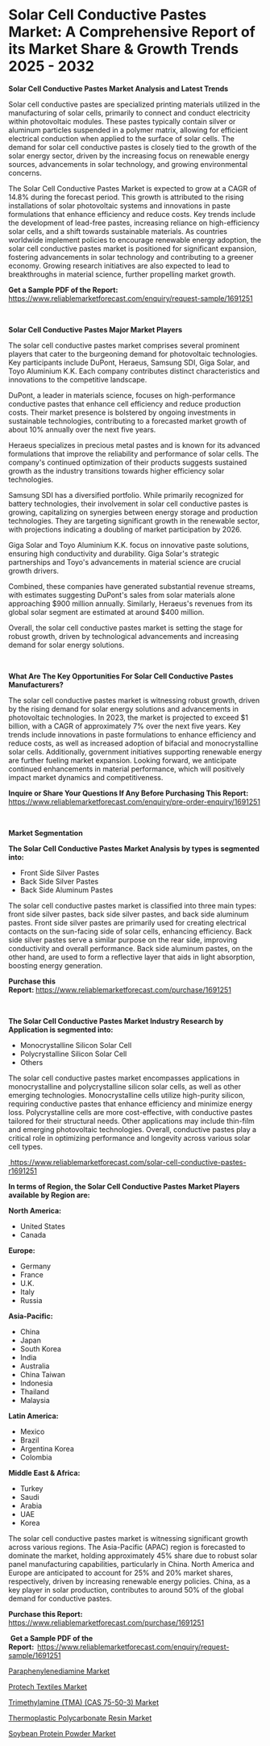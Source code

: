 <p><h1>Solar Cell Conductive Pastes Market: A Comprehensive Report of its Market Share & Growth Trends 2025 - 2032</h1></p><p><strong>Solar Cell Conductive Pastes Market Analysis and Latest Trends</strong></p>
<p><p>Solar cell conductive pastes are specialized printing materials utilized in the manufacturing of solar cells, primarily to connect and conduct electricity within photovoltaic modules. These pastes typically contain silver or aluminum particles suspended in a polymer matrix, allowing for efficient electrical conduction when applied to the surface of solar cells. The demand for solar cell conductive pastes is closely tied to the growth of the solar energy sector, driven by the increasing focus on renewable energy sources, advancements in solar technology, and growing environmental concerns.</p><p>The Solar Cell Conductive Pastes Market is expected to grow at a CAGR of 14.8% during the forecast period. This growth is attributed to the rising installations of solar photovoltaic systems and innovations in paste formulations that enhance efficiency and reduce costs. Key trends include the development of lead-free pastes, increasing reliance on high-efficiency solar cells, and a shift towards sustainable materials. As countries worldwide implement policies to encourage renewable energy adoption, the solar cell conductive pastes market is positioned for significant expansion, fostering advancements in solar technology and contributing to a greener economy. Growing research initiatives are also expected to lead to breakthroughs in material science, further propelling market growth.</p></p>
<p><strong>Get a Sample PDF of the Report:&nbsp;</strong> <a href="https://www.reliablemarketforecast.com/enquiry/request-sample/1691251?utm_campaign=1144&utm_medium=2&utm_source=Github&utm_content=ia&utm_term=26032025&utm_id=solar-cell-conductive-pastes">https://www.reliablemarketforecast.com/enquiry/request-sample/1691251</a></p>
<p>&nbsp;</p>
<p><strong>Solar Cell Conductive Pastes Major Market Players</strong></p>
<p><p>The solar cell conductive pastes market comprises several prominent players that cater to the burgeoning demand for photovoltaic technologies. Key participants include DuPont, Heraeus, Samsung SDI, Giga Solar, and Toyo Aluminium K.K. Each company contributes distinct characteristics and innovations to the competitive landscape.</p><p>DuPont, a leader in materials science, focuses on high-performance conductive pastes that enhance cell efficiency and reduce production costs. Their market presence is bolstered by ongoing investments in sustainable technologies, contributing to a forecasted market growth of about 10% annually over the next five years.</p><p>Heraeus specializes in precious metal pastes and is known for its advanced formulations that improve the reliability and performance of solar cells. The company's continued optimization of their products suggests sustained growth as the industry transitions towards higher efficiency solar technologies.</p><p>Samsung SDI has a diversified portfolio. While primarily recognized for battery technologies, their involvement in solar cell conductive pastes is growing, capitalizing on synergies between energy storage and production technologies. They are targeting significant growth in the renewable sector, with projections indicating a doubling of market participation by 2026.</p><p>Giga Solar and Toyo Aluminium K.K. focus on innovative paste solutions, ensuring high conductivity and durability. Giga Solar's strategic partnerships and Toyo's advancements in material science are crucial growth drivers.</p><p>Combined, these companies have generated substantial revenue streams, with estimates suggesting DuPont's sales from solar materials alone approaching $900 million annually. Similarly, Heraeus's revenues from its global solar segment are estimated at around $400 million.</p><p>Overall, the solar cell conductive pastes market is setting the stage for robust growth, driven by technological advancements and increasing demand for solar energy solutions.</p></p>
<p>&nbsp;</p>
<p><strong>What Are The Key Opportunities For Solar Cell Conductive Pastes Manufacturers?</strong></p>
<p><p>The solar cell conductive pastes market is witnessing robust growth, driven by the rising demand for solar energy solutions and advancements in photovoltaic technologies. In 2023, the market is projected to exceed $1 billion, with a CAGR of approximately 7% over the next five years. Key trends include innovations in paste formulations to enhance efficiency and reduce costs, as well as increased adoption of bifacial and monocrystalline solar cells. Additionally, government initiatives supporting renewable energy are further fueling market expansion. Looking forward, we anticipate continued enhancements in material performance, which will positively impact market dynamics and competitiveness.</p></p>
<p><strong>Inquire or Share Your Questions If Any Before Purchasing This Report:</strong> <a href="https://www.reliablemarketforecast.com/enquiry/pre-order-enquiry/1691251?utm_campaign=1144&utm_medium=2&utm_source=Github&utm_content=ia&utm_term=26032025&utm_id=solar-cell-conductive-pastes">https://www.reliablemarketforecast.com/enquiry/pre-order-enquiry/1691251</a></p>
<p>&nbsp;</p>
<p><strong>Market Segmentation</strong></p>
<p><strong>The Solar Cell Conductive Pastes Market Analysis by types is segmented into:</strong></p>
<p><ul><li>Front Side Silver Pastes</li><li>Back Side Silver Pastes</li><li>Back Side Aluminum Pastes</li></ul></p>
<p><p>The solar cell conductive pastes market is classified into three main types: front side silver pastes, back side silver pastes, and back side aluminum pastes. Front side silver pastes are primarily used for creating electrical contacts on the sun-facing side of solar cells, enhancing efficiency. Back side silver pastes serve a similar purpose on the rear side, improving conductivity and overall performance. Back side aluminum pastes, on the other hand, are used to form a reflective layer that aids in light absorption, boosting energy generation.</p></p>
<p><strong>Purchase this Report:&nbsp;</strong><a href="https://www.reliablemarketforecast.com/purchase/1691251?utm_campaign=1144&utm_medium=2&utm_source=Github&utm_content=ia&utm_term=26032025&utm_id=solar-cell-conductive-pastes">https://www.reliablemarketforecast.com/purchase/1691251</a></p>
<p>&nbsp;</p>
<p><strong>The Solar Cell Conductive Pastes Market Industry Research by Application is segmented into:</strong></p>
<p><ul><li>Monocrystalline Silicon Solar Cell</li><li>Polycrystalline Silicon Solar Cell</li><li>Others</li></ul></p>
<p><p>The solar cell conductive pastes market encompasses applications in monocrystalline and polycrystalline silicon solar cells, as well as other emerging technologies. Monocrystalline cells utilize high-purity silicon, requiring conductive pastes that enhance efficiency and minimize energy loss. Polycrystalline cells are more cost-effective, with conductive pastes tailored for their structural needs. Other applications may include thin-film and emerging photovoltaic technologies. Overall, conductive pastes play a critical role in optimizing performance and longevity across various solar cell types.</p></p>
<p><a href="https://www.reliablemarketforecast.com/solar-cell-conductive-pastes-r1691251?utm_campaign=1144&utm_medium=2&utm_source=Github&utm_content=ia&utm_term=26032025&utm_id=solar-cell-conductive-pastes">&nbsp;https://www.reliablemarketforecast.com/solar-cell-conductive-pastes-r1691251</a></p>
<p><strong>In terms of Region, the Solar Cell Conductive Pastes Market Players available by Region are:</strong></p>
<p>
    <p> <strong> North America: </strong>
        <ul>
            <li>United States</li>
            <li>Canada</li>
        </ul>
        </p> 
    <p> <strong> Europe: </strong>
        <ul>
            <li>Germany</li>
            <li>France</li>
            <li>U.K.</li>
            <li>Italy</li>
            <li>Russia</li>
        </ul>
        </p> 
    <p> <strong> Asia-Pacific: </strong>
        <ul>
            <li>China</li>
            <li>Japan</li>
            <li>South Korea</li>
            <li>India</li>
            <li>Australia</li>
            <li>China Taiwan</li>
            <li>Indonesia</li>
            <li>Thailand</li>
            <li>Malaysia</li>
        </ul>
        </p> 
    <p> <strong> Latin America: </strong>
        <ul>
            <li>Mexico</li>
            <li>Brazil</li>
            <li>Argentina Korea</li>
            <li>Colombia</li>
        </ul>
        </p> 
    <p> <strong> Middle East & Africa: </strong>
        <ul>
            <li>Turkey</li>
            <li>Saudi</li>
            <li>Arabia</li>
            <li>UAE</li>
            <li>Korea</li>
        </ul>
    </p>
    </p>
<p><p>The solar cell conductive pastes market is witnessing significant growth across various regions. The Asia-Pacific (APAC) region is forecasted to dominate the market, holding approximately 45% share due to robust solar panel manufacturing capabilities, particularly in China. North America and Europe are anticipated to account for 25% and 20% market shares, respectively, driven by increasing renewable energy policies. China, as a key player in solar production, contributes to around 50% of the global demand for conductive pastes.</p></p>
<p><strong>Purchase this Report: </strong><a href="https://www.reliablemarketforecast.com/purchase/1691251?utm_campaign=1144&utm_medium=2&utm_source=Github&utm_content=ia&utm_term=26032025&utm_id=solar-cell-conductive-pastes">https://www.reliablemarketforecast.com/purchase/1691251</a></p>
<p>&nbsp;<strong>Get a Sample PDF of the Report:&nbsp;&nbsp;</strong><a href="https://www.reliablemarketforecast.com/enquiry/request-sample/1691251?utm_campaign=1144&utm_medium=2&utm_source=Github&utm_content=ia&utm_term=26032025&utm_id=solar-cell-conductive-pastes">https://www.reliablemarketforecast.com/enquiry/request-sample/1691251</a></p>
<p><strong></strong></p>
<p><p><a href="https://github.com/khifzaba/Market-Research-Report-List-1/blob/main/paraphenylenediamine-market.md?utm_campaign=1144&utm_medium=2&utm_source=Github&utm_content=ia&utm_term=26032025&utm_id=solar-cell-conductive-pastes">Paraphenylenediamine Market</a></p><p><a href="https://github.com/welfmimon/Market-Research-Report-List-1/blob/main/protech-textiles-market.md?utm_campaign=1144&utm_medium=2&utm_source=Github&utm_content=ia&utm_term=26032025&utm_id=solar-cell-conductive-pastes">Protech Textiles Market</a></p><p><a href="https://github.com/dumanelina6v/Market-Research-Report-List-1/blob/main/trimethylamine-tma-cas-75-50-3-market.md?utm_campaign=1144&utm_medium=2&utm_source=Github&utm_content=ia&utm_term=26032025&utm_id=solar-cell-conductive-pastes">Trimethylamine (TMA) (CAS 75-50-3) Market</a></p><p><a href="https://github.com/dekamrapinq1/Market-Research-Report-List-1/blob/main/thermoplastic-polycarbonate-resin-market.md?utm_campaign=1144&utm_medium=2&utm_source=Github&utm_content=ia&utm_term=26032025&utm_id=solar-cell-conductive-pastes">Thermoplastic Polycarbonate Resin Market</a></p><p><a href="https://github.com/ioniafidian4/Market-Research-Report-List-1/blob/main/soybean-protein-powder-market.md?utm_campaign=1144&utm_medium=2&utm_source=Github&utm_content=ia&utm_term=26032025&utm_id=solar-cell-conductive-pastes">Soybean Protein Powder Market</a></p></p>